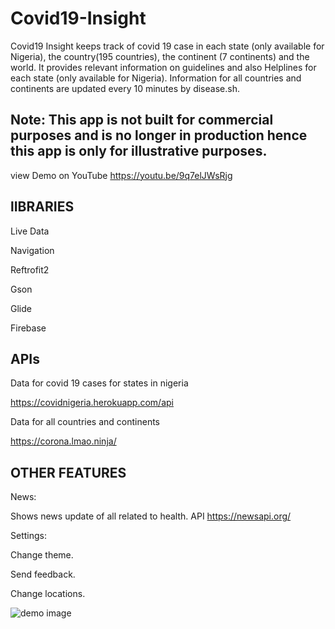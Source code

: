 # Covid19-Insight


Covid19 Insight keeps track of covid 19 case in each state (only available for Nigeria), the country(195 countries), the continent (7 continents) and the world.
It provides relevant information on guidelines and also Helplines for each state (only available for Nigeria). Information for all countries and continents are updated every 10 minutes by disease.sh.


## Note: This app is not built for commercial purposes and is no longer in production hence this app is only for illustrative purposes.


view Demo on YouTube
https://youtu.be/9q7elJWsRjg



## lIBRARIES

Live Data

Navigation

Reftrofit2

Gson

Glide

Firebase




## APIs

Data for covid 19 cases for states in nigeria

https://covidnigeria.herokuapp.com/api


Data for all countries and continents

https://corona.lmao.ninja/



## OTHER FEATURES

News:

Shows news update of all related to health.
API https://newsapi.org/


Settings:  

Change theme.

Send feedback.

Change locations.



![demo image](https://github.com/commitware/Covid19-Insight-Nigeria/blob/master/screenshot%20(6).jpg)














